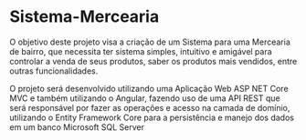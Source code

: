 # Sistema-Mercearia

O objetivo deste projeto visa a criação de um Sistema para uma Mercearia de bairro, que necessita ter sistema simples, intuitivo e amigável para controlar a venda de seus produtos, saber os produtos mais vendidos, entre outras funcionalidades. 

O projeto será desenvolvido utilizando uma Aplicação Web ASP NET Core MVC e também utilizando o Angular, fazendo uso de uma API REST que será responsável por fazer as operações e acesso na camada de domínio, utilizando o Entity Framework Core para a persistência e manejo dos dados em um banco Microsoft SQL Server
